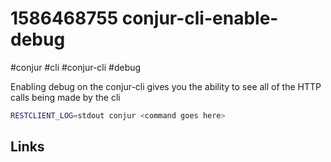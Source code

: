 # 1586468755 conjur-cli-enable-debug
#conjur #cli #conjur-cli #debug

Enabling debug on the conjur-cli gives you the ability to see all of the HTTP calls being made by the cli
```bash
RESTCLIENT_LOG=stdout conjur <command goes here>
```

## Links
